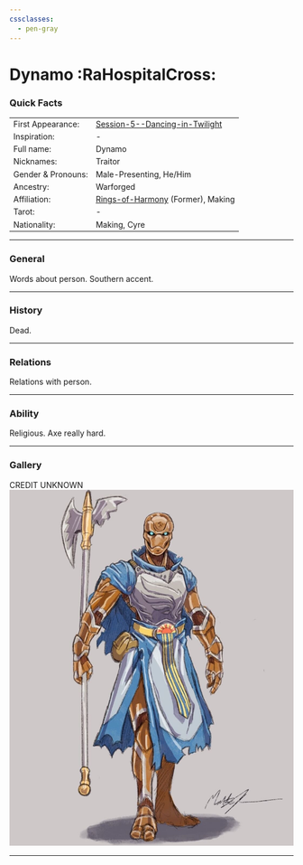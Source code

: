 ```yaml
---
cssclasses:
  - pen-gray
---
```

<link rel="stylesheet" href="https://cdn.jsdelivr.net/npm/rpg-awesome@latest/css/rpg-awesome.min.css">
<link rel="stylesheet" href="https://cdn.jsdelivr.net/npm/remixicon@4.5.0/fonts/remixicon.min.css"> 

# Dynamo :RaHospitalCross:
### Quick Facts

|                    |                                                                                                           |
| ------------------ | --------------------------------------------------------------------------------------------------------- |
| First Appearance:  | [Session-5--Dancing-in-Twilight](../Session-Notes/-1-Gathering-Storms/Session-5--Dancing-in-Twilight.md) |
| Inspiration:          | -                                                                                                         |
| Full name:         | Dynamo                                                                                                    |
| Nicknames:         | Traitor                                                                                                   |
| Gender & Pronouns: | Male-Presenting, He/Him                                                                                   |
| Ancestry:          | Warforged                                                                                                 |
| Affiliation:       | [Rings-of-Harmony](../Groups/Rings-of-Harmony.md) (Former), Making                                       |
| Tarot:             | -                                                                                                         |
| Nationality:       | Making, Cyre                                                                                              |
***
### General <i class="ri-checkbox-blank-line"></i>
Words about person.
Southern accent.
***
### History <i class="ri-history-line"></i>
Dead.

***
### Relations <i class="ri-user-line"></i>
Relations <i class="ri-user-line"></i> with person.

***
### Ability <i class="ri-star-line"></i>
Religious. Axe really hard.

***
### Gallery <i class="ri-image-line"></i>

CREDIT UNKNOWN
![DYNAMO](-images/DYNAMO.png)

***
